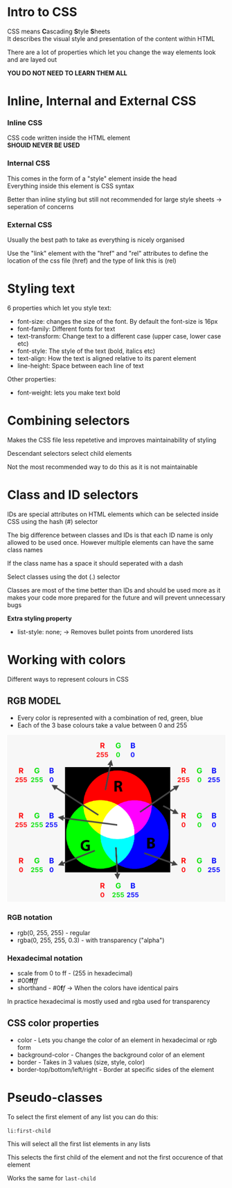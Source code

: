# Intro to CSS

CSS means **C**ascading **S**tyle **S**heets  
It describes the visual style and presentation of the content within HTML

There are a lot of properties which let you change the way elements look and are layed out

**YOU DO NOT NEED TO LEARN THEM ALL**

# Inline, Internal and External CSS

### **Inline CSS**

CSS code written inside the HTML element  
**SHOUlD NEVER BE USED**

### **Internal CSS**

This comes in the form of a "style" element inside the head  
Everything inside this element is CSS syntax

Better than inline styling but still not recommended for large style sheets -> seperation of concerns

### **External CSS**

Usually the best path to take as everything is nicely organised

Use the "link" element with the "href" and "rel" attributes to define the location of the css file (href) and the type of link this is (rel)

# Styling text

6 properties which let you style text:

- font-size: changes the size of the font. By default the font-size is 16px
- font-family: Different fonts for text
- text-transform: Change text to a different case (upper case, lower case etc)
- font-style: The style of the text (bold, italics etc)
- text-align: How the text is aligned relative to its parent element
- line-height: Space between each line of text

Other properties:

- font-weight: lets you make text bold

# Combining selectors

Makes the CSS file less repetetive and improves maintainability of styling

Descendant selectors select child elements

Not the most recommended way to do this as it is not maintainable

# Class and ID selectors

IDs are special attributes on HTML elements which can be selected inside CSS using the hash (#) selector

The big difference between classes and IDs is that each ID name is only allowed to be used once. However multiple elements can have the same class names

If the class name has a space it should seperated with a dash

Select classes using the dot (.) selector

Classes are most of the time better than IDs and should be used more as it makes your code more prepared for the future and will prevent unnecessary bugs

**Extra styling property**

- list-style: none; -> Removes bullet points from unordered lists

# Working with colors

Different ways to represent colours in CSS

## **RGB MODEL**

- Every color is represented with a combination of red, green, blue
- Each of the 3 base colours take a value between 0 and 255

![](20230524120047.png)

### RGB notation

- rgb(0, 255, 255) - regular
- rgba(0, 255, 255, 0.3) - with transparency ("alpha")

### Hexadecimal notation

- scale from 0 to ff - (255 in hexadecimal)
- #00**ff**_ff_
- shorthand - #0**f**_f_ -> When the colors have identical pairs

In practice hexadecimal is mostly used and rgba used for transparency

## CSS color properties

- color - Lets you change the color of an element in hexadecimal or rgb form
- background-color - Changes the background color of an element
- border - Takes in 3 values (size, style, color)
- border-top/bottom/left/right - Border at specific sides of the element

# Pseudo-classes

To select the first element of any list you can do this:

`li:first-child`

This will select all the first list elements in any lists

This selects the first child of the element and not the first occurence of that element

Works the same for `last-child`

